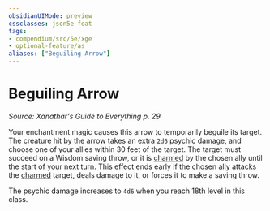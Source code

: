 ```yaml
---
obsidianUIMode: preview
cssclasses: json5e-feat
tags:
- compendium/src/5e/xge
- optional-feature/as
aliases: ["Beguiling Arrow"]
---
```

# Beguiling Arrow
*Source: Xanathar's Guide to Everything p. 29*  

Your enchantment magic causes this arrow to temporarily beguile its target. The creature hit by the arrow takes an extra `2d6` psychic damage, and choose one of your allies within 30 feet of the target. The target must succeed on a Wisdom saving throw, or it is [charmed](z_compendium/rules/conditions.md#charmed) by the chosen ally until the start of your next turn. This effect ends early if the chosen ally attacks the [charmed](z_compendium/rules/conditions.md#charmed) target, deals damage to it, or forces it to make a saving throw.

The psychic damage increases to `4d6` when you reach 18th level in this class.